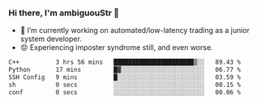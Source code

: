 ### Hi there, I'm ambiguouStr 👋

<!--
**ambiguoustexture/ambiguoustexture** is a ✨ _special_ ✨ repository because its `README.md` (this file) appears on your GitHub profile.

Here are some ideas to get you started:
-->
- 🔭 I’m currently working on automated/low-latency trading as a junior system developer.
- :worried: Experiencing imposter syndrome still, and even worse.

<!--START_SECTION:waka-->

```txt
C++          3 hrs 56 mins   ██████████████████████▒░░   89.43 %
Python       17 mins         █▓░░░░░░░░░░░░░░░░░░░░░░░   06.77 %
SSH Config   9 mins          █░░░░░░░░░░░░░░░░░░░░░░░░   03.59 %
sh           0 secs          ░░░░░░░░░░░░░░░░░░░░░░░░░   00.15 %
conf         0 secs          ░░░░░░░░░░░░░░░░░░░░░░░░░   00.06 %
```

<!--END_SECTION:waka-->
